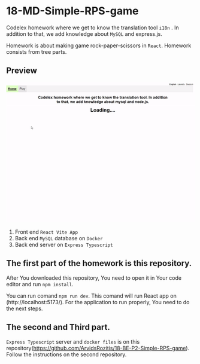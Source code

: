 # 18-MD-Simple-RPS-game

Codelex homework where we get to know the translation tool `i18n` .
In addition to that, we add knowledge about `MySQL` and express.js.

Homework is about making game rock-paper-scissors in `React`.
Homework consists from tree parts.

## Preview

![preview](./preview.gif)

1. Front end `React Vite App`
2. Back end `MySQL` database on `Docker`
3. Back end server on `Express Typescript`

## The first part of the homework is this repository.
After You downloaded this repository, You need to open it in Your code editor and run `npm install`.

You can run comand `npm run dev`.
This comand will run React app on (http://localhost:5173/).
For the application to run properly, You need to do the next steps.

## The second and Third part.
`Express Typescript` server and `docker files` is on this repository(https://github.com/ArvidsRozitis/18-BE-P2-Simple-RPS-game).
Follow the instructions on the second repository.


